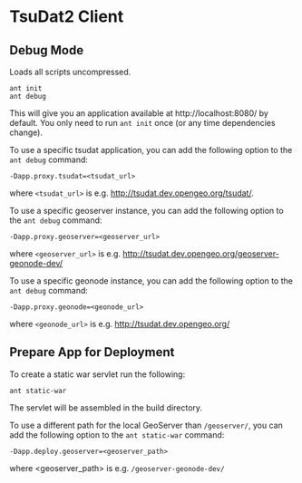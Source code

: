 # TsuDat2 Client

## Debug Mode

Loads all scripts uncompressed.

    ant init
    ant debug

This will give you an application available at http://localhost:8080/ by
default.  You only need to run `ant init` once (or any time dependencies
change).

To use a specific tsudat application, you can add the following option to the
`ant debug` command:

    -Dapp.proxy.tsudat=<tsudat_url>

where `<tsudat_url>` is e.g. http://tsudat.dev.opengeo.org/tsudat/.

To use a specific geoserver instance, you can add the following option to the
`ant debug` command:

    -Dapp.proxy.geoserver=<geoserver_url>

where `<geoserver_url>` is e.g.
http://tsudat.dev.opengeo.org/geoserver-geonode-dev/

To use a specific geonode instance, you can add the following option to the
`ant debug` command:

    -Dapp.proxy.geonode=<geonode_url>

where `<geonode_url>` is e.g. http://tsudat.dev.opengeo.org/

## Prepare App for Deployment

To create a static war servlet run the following:

    ant static-war

The servlet will be assembled in the build directory.

To use a different path for the local GeoServer than `/geoserver/`, you can add
the following option to the `ant static-war` command:

    -Dapp.deploy.geoserver=<geoserver_path>

where <geoserver_path> is e.g. `/geoserver-geonode-dev/`
